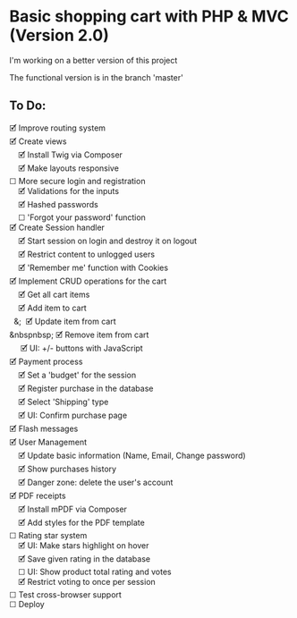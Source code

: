 
# Basic shopping cart with PHP & MVC (Version 2.0)

I'm working on a better version of this project  

The functional version is in the branch 'master'  

## To Do:
🗹 Improve routing system  
🗹 Create views  
&nbsp;&nbsp;&nbsp; 🗹 Install Twig via Composer  
&nbsp;&nbsp;&nbsp; 🗹 Make layouts responsive  
☐ More secure login and registration  
&nbsp;&nbsp;&nbsp; 🗹 Validations for the inputs  
&nbsp;&nbsp;&nbsp; 🗹 Hashed passwords  
&nbsp;&nbsp;&nbsp; ☐ 'Forgot your password' function  
🗹 Create Session handler  
&nbsp;&nbsp;&nbsp; 🗹 Start session on login and destroy it on logout  
&nbsp;&nbsp;&nbsp; 🗹 Restrict content to unlogged users  
&nbsp;&nbsp;&nbsp; 🗹 'Remember me' function with Cookies  
🗹 Implement CRUD operations for the cart  
&nbsp;&nbsp;&nbsp; 🗹 Get all cart items  
&nbsp;&nbsp;&nbsp; 🗹 Add item to cart  
&nbsp;&nbsp;&;&nbsp; 🗹 Update item from cart  
&nbspnbsp; 🗹 Remove item from cart  
&nbsp;&nbsp;&nbsp;&nbsp; 🗹 UI: +/- buttons with JavaScript  
🗹 Payment process  
&nbsp;&nbsp;&nbsp; 🗹 Set a 'budget' for the session  
&nbsp;&nbsp;&nbsp; 🗹 Register purchase in the database  
&nbsp;&nbsp;&nbsp; 🗹 Select 'Shipping' type  
&nbsp;&nbsp;&nbsp; 🗹 UI: Confirm purchase page  
🗹 Flash messages  
🗹 User Management  
&nbsp;&nbsp;&nbsp; 🗹 Update basic information (Name, Email, Change password)  
&nbsp;&nbsp;&nbsp; 🗹 Show purchases history  
&nbsp;&nbsp;&nbsp; 🗹 Danger zone: delete the user's account  
🗹 PDF receipts  
&nbsp;&nbsp;&nbsp; 🗹 Install mPDF via Composer  
&nbsp;&nbsp;&nbsp; 🗹 Add styles for the PDF template  
☐ Rating star system  
&nbsp;&nbsp;&nbsp; 🗹 UI: Make stars highlight on hover  
&nbsp;&nbsp;&nbsp; 🗹 Save given rating in the database  
&nbsp;&nbsp;&nbsp; ☐ UI: Show product total rating and votes  
&nbsp;&nbsp;&nbsp; 🗹 Restrict voting to once per session  
☐ Test cross-browser support  
☐ Deploy  